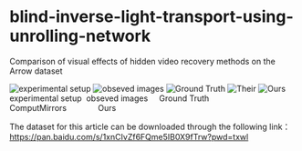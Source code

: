 # blind-inverse-light-transport-using-unrolling-network

Comparison of visual effects of hidden video recovery methods on the Arrow dataset

<div style="display:inline-block">
  <img src="https://user-images.githubusercontent.com/75066519/236967818-77dee0ba-cc0b-45bf-b26b-7cc870ca1edb.png" alt="experimental setup",width="50",height="50">
  <img src="https://github.com/CPREgroup/blind-inverse-light-transport/blob/main/observe1.gif" alt="obseved images">
  <img src="https://user-images.githubusercontent.com/75066519/236830676-e502e78e-3d0f-4712-a5e0-294b215c3590.gif" alt="Ground Truth">
  <img src="https://user-images.githubusercontent.com/75066519/237007880-c26c8cfa-6def-413a-ad02-3ac6e39866bf.gif" alt="Their">
  <img src="https://user-images.githubusercontent.com/75066519/236830797-ae8740c1-ae0a-4a11-afe7-180cfc6fc22e.gif" alt="Ours">
</div>
experimental setup&nbsp
obseved images&nbsp&nbsp&nbsp&nbsp
Ground Truth&nbsp&nbsp&nbsp&nbsp&nbsp&nbsp&nbsp
ComputMirrors&nbsp&nbsp&nbsp&nbsp&nbsp&nbsp&nbsp&nbsp&nbsp&nbsp&nbsp&nbsp&nbsp
Ours

The dataset for this article can be downloaded through the following link：https://pan.baidu.com/s/1xnCIvZf6FQme5IB0X9fTrw?pwd=txwl 
<!-- <center class![Uploading experimental setup.png…]()
="half">
    <img src="https://user-images.githubusercontent.com/75066519/236849741-9b5da7ec-3d9d-424b-b80f-2ea71293bb3d.gif" width="128"/><img src="https://user-images.githubusercontent.com/75066519/236830676-e502e78e-3d0f-4712-a5e0-294b215c3590.gif" width="128"/><img src="https://user-images.githubusercontent.com/75066519/236849938-c8e09389-8064-4df6-a8ca-5900b6ad6feb.gif" width="128"/><img src="https://user-images.githubusercontent.com/75066519/236830797-ae8740c1-ae0a-4a11-afe7-180cfc6fc22e.gif" width="128"/>
</center> -->
<!-- ![experimental setup](https://user-images.githubusercontent.com/75066519/236967818-77dee0ba-cc0b-45bf-b26b-7cc870ca1edb.png)
![gt1](https://user-images.githubusercontent.com/75066519/236830676-e502e78e-3d0f-4712-a5e0-294b215c3590.gif)  
![their1](https://user-images.githubusercontent.com/75066519/237007880-c26c8cfa-6def-413a-ad02-3ac6e39866bf.gif)
![our1](https://user-images.githubusercontent.com/75066519/236830797-ae8740c1-ae0a-4a11-afe7-180cfc6fc22e.gif) -->
